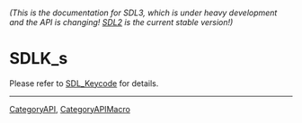 ###### (This is the documentation for SDL3, which is under heavy development and the API is changing! [SDL2](https://wiki.libsdl.org/SDL2/) is the current stable version!)
# SDLK_s

Please refer to [SDL_Keycode](SDL_Keycode) for details.

----
[CategoryAPI](CategoryAPI), [CategoryAPIMacro](CategoryAPIMacro)

